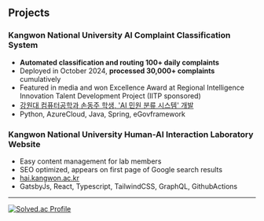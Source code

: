 
## Projects

### Kangwon National University AI Complaint Classification System
- **Automated classification and routing 100+ daily complaints**
- Deployed in October 2024, **processed 30,000+ complaints** cumulatively
- Featured in media and won Excellence Award at Regional Intelligence Innovation Talent Development Project (IITP sponsored)
- [강원대 컴퓨터공학과 손동주 학생, 'AI 민원 분류 시스템' 개발](https://www.veritas-a.com/news/articleView.html?idxno=531813)
- Python, AzureCloud, Java, Spring, eGovframework

### Kangwon National University Human-AI Interaction Laboratory Website
-  Easy content management for lab members
- SEO optimized, appears on first page of Google search results
- [hai.kangwon.ac.kr](https://hai.kangwon.ac.kr)
- GatsbyJs, React, Typescript, TailwindCSS, GraphQL, GithubActions

---

[![Solved.ac Profile](http://mazassumnida.wtf/api/generate_badge?boj=djson)](https://solved.ac/djson)

